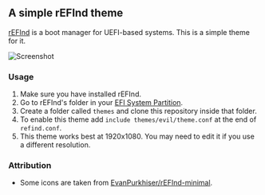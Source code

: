 ## A simple rEFInd theme

[rEFInd](http://www.rodsbooks.com/refind/) is a boot manager for UEFI-based systems. This is a simple theme for it.

![Screenshot](https://i.imgur.com/RFN5k8A.png)

### Usage

 1. Make sure you have installed rEFInd. 
 2. Go to rEFInd's folder in your [EFI System Partition](https://en.wikipedia.org/wiki/EFI_system_partition).
 3. Create a folder called `themes` and clone this repository inside that folder.
 4. To enable this theme add `include themes/evil/theme.conf` at the end of `refind.conf`.
 5. This theme works best at 1920x1080. You may need to edit it if you use a different resolution.

### Attribution

 - Some icons are taken from [EvanPurkhiser/rEFInd-minimal](https://github.com/EvanPurkhiser/rEFInd-minimal).
